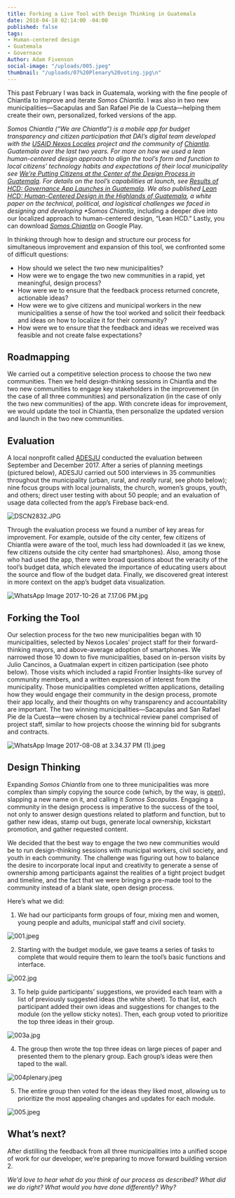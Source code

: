 ```yaml
---
title: Forking a Live Tool with Design Thinking in Guatemala
date: 2018-04-18 02:14:00 -04:00
published: false
tags:
- Human-centered design
- Guatemala
- Governace
Author: Adam Fivenson
social-image: "/uploads/005.jpeg"
thumbnail: "/uploads/07%20Plenary%20voting.jpg\n"
---
```


This past February I was back in Guatemala, working with the fine people of Chiantla to improve and iterate *Somos Chiantla*. I was also in two new municipalities—Sacapulas and San Rafael Pie de la Cuesta—helping them create their own, personalized, forked versions of the app.

<!--more-->

<aside><p><em>Somos Chiantla (“We are Chiantla”) is a mobile app for budget transparency and citizen participation that DAI’s digital team developed with the <a href="https://www.dai.com/our-work/projects/guatemala-nexos-locales">USAID Nexos Locales</a> project and the community of <a href="https://goo.gl/maps/rz1w6hbbEwM2">Chiantla</a>. Guatemala over the last two years. For more on how we used a lean human-centered design approach to align the tool’s form and function to local citizens’ technology habits and expectations of their local municipality see <a href="https://dai-global-digital.com/citizen-centered-design-guatemala.html">We’re Putting Citizens at the Center of the Design Process in Guatemala</a>. For details on the tool’s capabilities at launch, see <a href="https://dai-global-digital.com/governance-app-guatemala.html">Results of HCD: Governance App Launches in Guatemala</a>. We also published <a href="https://dai-global-digital.com/lean-hcd.html">Lean HCD: Human-Centered Design in the Highlands of Guatemala</a>, a white paper on the technical, political, and logistical challenges we faced in designing and developing *Somos Chiantla</em>, including a deeper dive into our localized approach to human-centered design, “Lean HCD.” Lastly, you can download <a href="https://play.google.com/store/apps/details?id=gt.muni.chiantla&amp;hl=en"><em>Somos Chiantla</em></a> on Google Play.</p></aside>

In thinking through how to design and structure our process for simultaneous improvement and expansion of this tool, we confronted some of difficult questions:

* How should we select the two new municipalities?
* How were we to engage the two new communities in a rapid, yet meaningful, design process?
* How were we to ensure that the feedback process returned concrete, actionable ideas?
* How were we to give citizens and municipal workers in the new municipalities a sense of how the tool worked and solicit their feedback and ideas on how to localize it for their community?
* How were we to ensure that the feedback and ideas we received was feasible and not create false expectations?

## Roadmapping

We carried out a competitive selection process to choose the two new communities. Then we held design-thinking sessions in Chiantla and the two new communities to engage key stakeholders in the improvement (in the case of all three communities) and personalization (in the case of only the two new communities) of the app. With concrete ideas for improvement, we would update the tool in Chiantla, then personalize the updated version and launch in the two new communities.

## Evaluation

A local nonprofit called [ADESJU](https://www.facebook.com/Asociaci%C3%B3n-Para-el-Desarrollo-Sostenible-de-la-Juventud-130288017040702/) conducted the evaluation between September and December 2017. After a series of planning meetings (pictured below), ADESJU carried out 500 interviews in 35 communities throughout the municipality (urban, rural, and *really* rural, see photo below); nine focus groups with local journalists, the church, women’s groups, youth, and others; direct user testing with about 50 people; and an evaluation of usage data collected from the app’s Firebase back-end.

![DSCN2832.JPG](/uploads/DSCN2832.JPG)

Through the evaluation process we found a number of key areas for improvement. For example, outside of the city center, few citizens of Chiantla were aware of the tool, much less had downloaded it (as we knew, few citizens outside the city center had smartphones). Also, among those who had used the app, there were broad questions about the veracity of the tool’s budget data, which elevated the importance of educating users about the source and flow of the budget data. Finally, we discovered great interest in more context on the app’s budget data visualization.

![WhatsApp Image 2017-10-26 at 7.17.06 PM.jpg](/uploads/WhatsApp%20Image%202017-10-26%20at%207.17.06%20PM.jpg)

## Forking the Tool

Our selection process for the two new municipalities began with 10 municipalities, selected by Nexos Locales’ project staff for their forward-thinking mayors, and above-average adoption of smartphones. We narrowed those 10 down to five municipalities, based on in-person visits by Julio Cancinos, a Guatmalan expert in citizen participation (see photo below). Those visits which included a rapid Frontier Insights-like survey of community members, and a written expression of interest from the municipality. Those municipalities completed written applications, detailing how they would engage their community in the design process, promote their app locally, and their thoughts on why transparency and accountability are important. The two winning municipalities—Sacapulas and San Rafael Pie de la Cuesta—were chosen by a technical review panel comprised of project staff, similar to how projects choose the winning bid for subgrants and contracts.

![WhatsApp Image 2017-08-08 at 3.34.37 PM (1).jpeg](/uploads/WhatsApp%20Image%202017-08-08%20at%203.34.37%20PM%20(1).jpeg)

## Design Thinking

Expanding *Somos Chiantla* from one to three municipalities was more complex than simply copying the source code (which, by the way, is [open](https://github.com/munis-transparencia-gobierno-abierto/municipalidad-de-chiantla)), slapping a new name on it, and calling it *Somos Sacapulas*. Engaging a community in the design process is imperative to the success of the tool, not only to answer design questions related to platform and function, but to gather new ideas, stamp out bugs, generate local ownership, kickstart promotion, and gather requested content.

We decided that the best way to engage the two new communities would be to run design-thinking sessions with municipal workers, civil society, and youth in each community. The challenge was figuring out how to balance the desire to incorporate local input and creativity to generate a sense of ownership among participants against the realities of a tight project budget and timeline, and the fact that we were bringing a pre-made tool to the community instead of a blank slate, open design process.

Here’s what we did:

1. We had our participants form groups of four, mixing men and women, young people and adults, municipal staff and civil society.

![001.jpeg](/uploads/001.jpeg)

2. Starting with the budget module, we gave teams a series of tasks to complete that would require them to learn the tool’s basic functions and interface.

![002.jpg](/uploads/002.jpg)

3. To help guide participants’ suggestions, we provided each team with a list of previously suggested ideas (the white sheet). To that list, each participant added their own ideas and suggestions for changes to the module (on the yellow sticky notes). Then, each group voted to prioritize the top three ideas in their group.

![003a.jpg](/uploads/003a.jpg)

4. The group then wrote the top three ideas on large pieces of paper and presented them to the plenary group. Each group’s ideas were then taped to the wall.

![004plenary.jpeg](/uploads/004plenary.jpeg)

5. The entire group then voted for the ideas they liked most, allowing us to prioritize the most appealing changes and updates for each module.

![005.jpeg](/uploads/005.jpeg)

## What’s next?

After distilling the feedback from all three municipalities into a unified scope of work for our developer, we’re preparing to move forward building version 2.

*We’d love to hear what do you think of our process as described? What did we do right? What would you have done differently? Why?*